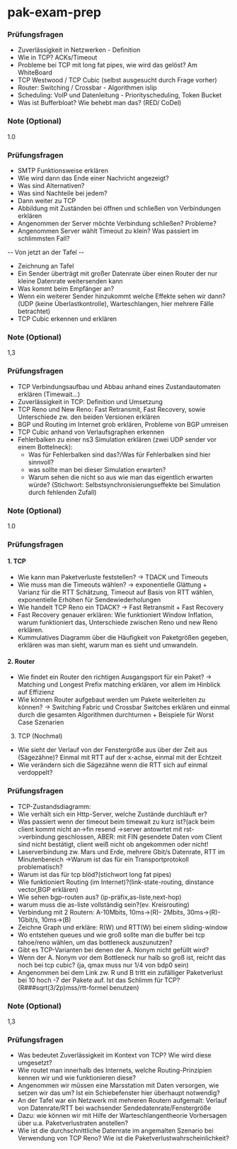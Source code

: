 # pak-exam-prep

### Prüfungsfragen
- Zuverlässigkeit in Netzwerken - Definition
- Wie in TCP? ACKs/Timeout
- Probleme bei TCP mit long fat pipes, wie wird das gelöst?
Am WhiteBoard
- TCP Westwood / TCP Cubic (selbst ausgesucht durch Frage vorher)
- Router: Switching / Crossbar - Algorithmen islip
- Scheduling: VoIP und Datenleitung - Priorityscheduling, Token Bucket
- Was ist Bufferbloat? Wie behebt man das? (RED/ CoDel) 
### Note (Optional)
1.0

### Prüfungsfragen
- SMTP Funktionsweise erklären
- Wie wird dann das Ende einer Nachricht angezeigt? 
- Was sind Alternativen?
- Was sind Nachteile bei jedem?
- Dann weiter zu TCP
- Abbildung mit Zuständen bei öffnen und schließen von Verbindungen erklären
- Angenommen der Server möchte Verbindung schließen? Probleme?
- Angenommen Server wählt Timeout zu klein? Was passiert im schlimmsten Fall? 

-- Von jetzt an der Tafel -- 
- Zeichnung an Tafel
- Ein Sender überträgt mit großer Datenrate über einen Router der nur kleine Datenrate weitersenden kann
- Was kommt beim Empfänger an?
- Wenn ein weiterer Sender hinzukommt welche Effekte sehen wir dann? (UDP (keine Überlastkontrolle), Warteschlangen, hier mehrere Fälle betrachtet)
- TCP Cubic erkennen und erklären

### Note (Optional)
1,3


### Prüfungsfragen
- TCP Verbindungsaufbau und Abbau anhand eines Zustandautomaten erklären (Timewait...)
- Zuverlässigkeit in TCP: Definition und Umsetzung
- TCP Reno und New Reno: Fast Retransmit, Fast Recovery, sowie Unterschiede zw. den beiden Versionen erklären
- BGP und Routing im Internet grob erklären, Probleme von BGP umreisen
- TCP Cubic anhand von Verlaufsgraphen erkennen
- Fehlerbalken zu einer ns3 Simulation erklären (zwei UDP sender vor einem Bottelneck):
    - Was für Fehlerbalken sind das?/Was für Fehlerbalken sind hier sinnvoll?
    - was sollte man bei dieser Simulation erwarten? 
    - Warum sehen die nicht so aus wie man das eigentlich erwarten würde? 
   (Stichwort: Selbstsynchronisierungseffekte bei Simulation durch fehlenden Zufall)


### Note (Optional)
1.0

### Prüfungsfragen
#### 1. TCP
- Wie kann man Paketverluste feststellen?
    -> TDACK und Timeouts
- Wie muss man die Timeouts wählen?
    -> exponentielle Glättung + Varianz für die RTT Schätzung, Timeout auf Basis von RTT wählen, exponentielle Erhöhen für Sendewiederholungen
- Wie handelt TCP Reno ein TDACK?
    -> Fast Retransmit + Fast Recovery
- Fast Recovery genauer erklären: Wie funktioniert Window Inflation, warum funktioniert das, Unterschiede zwischen Reno und new Reno erklären.
- Kummulatives Diagramm über die Häufigkeit von Paketgrößen gegeben, erklären was man sieht, warum man es sieht und umwandeln.
#### 2. Router
- Wie findet ein Router den richtigen Ausgangsport für ein Paket?
    -> Matching und Longest Prefix matching erklären, vor allem im Hinblick auf Effizienz
- Wie können Router aufgebaut werden um Pakete weiterleiten zu können?
    -> Switching Fabric und Crossbar Switches erklären und einmal durch die gesamten Algorithmen durchturnen + Beispiele für Worst Case Szenarien
3. TCP (Nochmal)
- Wie sieht der Verlauf von der Fenstergröße aus über der Zeit aus (Sägezähne)? Einmal mit RTT auf der x-achse, einmal mit der Echtzeit
- Wie verändern sich die Sägezähne wenn die RTT sich auf einmal verdoppelt?



### Prüfungsfragen
- TCP-Zustandsdiagramm:
- Wie verhält sich ein Http-Server, welche Zustände durchläuft er?
- Was passiert wenn der timeout beim timewait zu kurz ist?(ack beim client kommt nicht an->fin resend ->server antowrtet mit rst->verbindung geschlossen, ABER: mit FIN gesendete Daten vom Client sind nicht bestätigt, client weiß nicht ob angekommen oder nicht!
- Laserverbindung zw. Mars und Erde, mehrere Gbit/s Datenrate, RTT im Minutenbereich ->Warum ist das für ein Transportprotokoll problematisch? 
- Warum ist das für tcp blöd?(stichwort long fat pipes)
- Wie funktioniert Routing (im Internet)?(link-state-routing, dinstance vector,BGP erklären)
- Wie sehen bgp-routen aus? (ip-präfix,as-liste,next-hop)
- warum muss die as-liste vollständig sein?(ev. Kreisrouting)
- Verbindung mit 2 Routern: A-10Mbits, 10ms->(R)- 2Mbits, 30ms->(R)- 1Gbit/s, 10ms->(B)
- Zeichne Graph und erkläre: R(W) und RTT(W) bei einem sliding-window
- Wo entstehen queues und wie groß sollte man die buffer bei tcp tahoe/reno wählen, um das bottleneck auszunutzen?
- Gibt es TCP-Varianten bei denen der A. Nonym nicht gefüllt wird?
- Wenn der A. Nonym vor dem Bottleneck nur halb so groß ist, reicht das noch bei tcp cubic? (ja, qmax muss nur 1/4 von bdp0 sein)
- Angenommen bei dem Link zw. R und B tritt ein zufälliger Paketverlust bei 10 hoch -7 der Pakete auf. Ist das Schlimm für TCP?
(R###sqrt(3/2p)mss/rtt-formel benutzen)
### Note (Optional)
1,3


### Prüfungsfragen
- Was bedeutet Zuverlässigkeit im Kontext von TCP? Wie wird diese umgesetzt?
- Wie routet man innerhalb des Internets, welche Routing-Prinzipien kennen wir
  und wie funktionieren diese?
- Angenommen wir müssen eine Marsstation mit Daten versorgen, wie setzen wir das
  um? Ist ein Schiebefenster hier überhaupt notwendig?
- An der Tafel war ein Netzwerk mit mehreren Routern aufgemalt: Verlauf von
  Datenrate/RTT bei wachsender Sendedatenrate/Fenstergröße
- Dazu: wie können wir mit Hilfe der Warteschlangentheorie Vorhersagen über u.a.
  Paketverlustraten anstellen?
- Wie ist die durchschnittliche Datenrate im angemalten Szenario bei Verwendung
  von TCP Reno? Wie ist die Paketverlustwahrscheinlichkeit?

